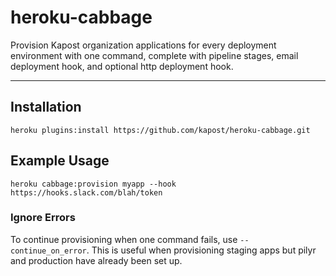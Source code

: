 # heroku-cabbage

Provision Kapost organization applications for every deployment environment with one command,
complete with pipeline stages, email deployment hook, and optional http deployment hook.

---

## Installation

`heroku plugins:install https://github.com/kapost/heroku-cabbage.git`

## Example Usage

`heroku cabbage:provision myapp --hook https://hooks.slack.com/blah/token`

### Ignore Errors

To continue provisioning when one command fails, use `--continue_on_error`.
This is useful when provisioning staging apps but pilyr and production have
already been set up.

